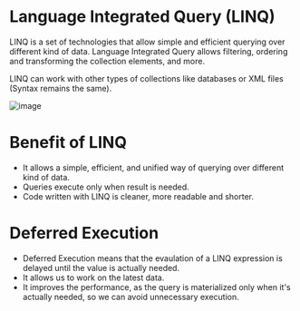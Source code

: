 # Language Integrated Query (LINQ)
LINQ is a set of technologies that allow simple and efficient querying over different kind of data.
Language Integrated Query allows filtering, ordering and transforming the collection elements, and more.

LINQ can work with other types of collections like databases or XML files (Syntax remains the same).

![image](https://github.com/rahul-jha-official/Query-Language/assets/138975150/c8a5607d-e26f-41d0-97fc-08c8efd7a022)


# Benefit of LINQ
- It allows a simple, efficient, and unified way of querying over different kind of data.
- Queries execute only when result is needed.
- Code written with LINQ is cleaner, more readable and shorter.

# Deferred Execution
- Deferred Execution means that the evaulation of a LINQ expression is delayed until the value is actually needed.
- It allows us to work on the latest data.
- It improves the performance, as the query is materialized only when it's actually needed, so we can avoid unnecessary execution.




